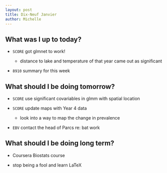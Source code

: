 ```yaml
---
layout: post
title: Dix-Neuf Janvier
author: Michelle
---
```


## What was I up to today?

* `SCORE` got glmnet to work!
  + distance to lake and temperature of that year came out as significant

* `8910` summary for this week

## What should I be doing tomorrow?

* `SCORE` use significant covariables in glmm with spatial location

* `SCORE` update maps with Year 4 data
  + look into a way to map the change in prevalence
  
* `EBV` contact the head of Parcs re: bat work

## What should I be doing long term?

* Coursera Biostats course

* stop being a fool and learn LaTeX

<i class="fa fa-code" style="color:pink"> </i>




